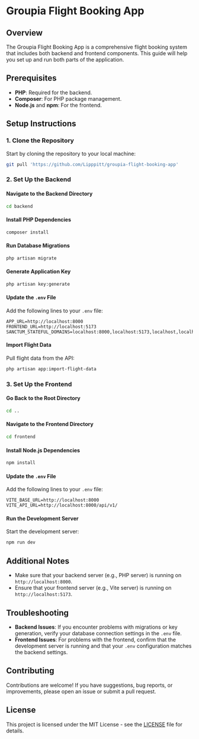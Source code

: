 # Groupia Flight Booking App

## Overview

The Groupia Flight Booking App is a comprehensive flight booking system that includes both backend and frontend components. This guide will help you set up and run both parts of the application.

## Prerequisites

- **PHP**: Required for the backend.
- **Composer**: For PHP package management.
- **Node.js** and **npm**: For the frontend.

## Setup Instructions

### 1. Clone the Repository

Start by cloning the repository to your local machine:

```bash
git pull 'https://github.com/Lipppitt/groupia-flight-booking-app'
```

### 2. Set Up the Backend

#### Navigate to the Backend Directory

```bash
cd backend
```

#### Install PHP Dependencies

```bash
composer install
```

#### Run Database Migrations

```bash
php artisan migrate
```

#### Generate Application Key

```bash
php artisan key:generate
```

#### Update the `.env` File

Add the following lines to your `.env` file:

```env
APP_URL=http://localhost:8000
FRONTEND_URL=http://localhost:5173
SANCTUM_STATEFUL_DOMAINS=localhost:8000,localhost:5173,localhost,localhost:8000,127.0.0.1:5173,127.0.0.1:8000
```

#### Import Flight Data

Pull flight data from the API:

```bash
php artisan app:import-flight-data
```

### 3. Set Up the Frontend

#### Go Back to the Root Directory

```bash
cd ..
```

#### Navigate to the Frontend Directory

```bash
cd frontend
```

#### Install Node.js Dependencies

```bash
npm install
```

#### Update the `.env` File

Add the following lines to your `.env` file:

```env
VITE_BASE_URL=http://localhost:8000
VITE_API_URL=http://localhost:8000/api/v1/
```

#### Run the Development Server

Start the development server:

```bash
npm run dev
```

## Additional Notes

- Make sure that your backend server (e.g., PHP server) is running on `http://localhost:8000`.
- Ensure that your frontend server (e.g., Vite server) is running on `http://localhost:5173`.

## Troubleshooting

- **Backend Issues**: If you encounter problems with migrations or key generation, verify your database connection settings in the `.env` file.
- **Frontend Issues**: For problems with the frontend, confirm that the development server is running and that your `.env` configuration matches the backend settings.

## Contributing

Contributions are welcome! If you have suggestions, bug reports, or improvements, please open an issue or submit a pull request.

## License

This project is licensed under the MIT License - see the [LICENSE](LICENSE) file for details.
